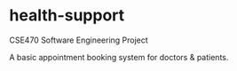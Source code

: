 # health-support
CSE470 Software Engineering Project

A basic appointment booking system for doctors & patients.
